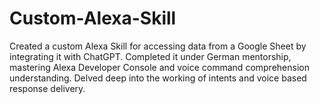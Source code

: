 # Custom-Alexa-Skill
Created a custom Alexa Skill for accessing data from a Google Sheet by integrating it with ChatGPT. Completed it under German mentorship, mastering Alexa Developer Console and voice command comprehension understanding. Delved deep into the working of intents and voice based response delivery.
